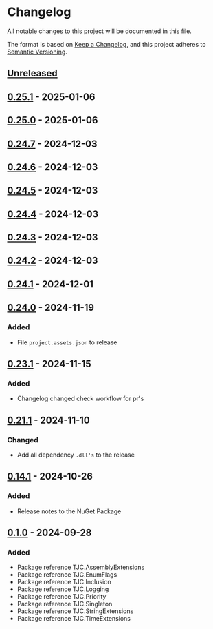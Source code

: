 # Changelog

All notable changes to this project will be documented in this file.

The format is based on [Keep a Changelog](https://keepachangelog.com/en/1.1.0/),
and this project adheres to [Semantic Versioning](https://semver.org/spec/v2.0.0.html).

## [Unreleased]

## [0.25.1] - 2025-01-06

## [0.25.0] - 2025-01-06

## [0.24.7] - 2024-12-03

## [0.24.6] - 2024-12-03

## [0.24.5] - 2024-12-03

## [0.24.4] - 2024-12-03

## [0.24.3] - 2024-12-03

## [0.24.2] - 2024-12-03

## [0.24.1] - 2024-12-01

## [0.24.0] - 2024-11-19

### Added

- File `project.assets.json` to release

## [0.23.1] - 2024-11-15

### Added

- Changelog changed check workflow for pr's

## [0.21.1] - 2024-11-10

### Changed

- Add all dependency `.dll's` to the release

## [0.14.1] - 2024-10-26

### Added

- Release notes to the NuGet Package

## [0.1.0] - 2024-09-28

### Added

- Package reference TJC.AssemblyExtensions
- Package reference TJC.EnumFlags
- Package reference TJC.Inclusion
- Package reference TJC.Logging
- Package reference TJC.Priority
- Package reference TJC.Singleton
- Package reference TJC.StringExtensions
- Package reference TJC.TimeExtensions

[Unreleased]: https://github.com/TJC-Tools/TJC.Collection.Core/compare/v0.25.1...HEAD

[0.25.1]: https://github.com/TJC-Tools/TJC.Collection.Core/compare/v0.25.0...v0.25.1

[0.25.0]: https://github.com/TJC-Tools/TJC.Collection.Core/compare/v0.24.7...v0.25.0

[0.24.7]: https://github.com/TJC-Tools/TJC.Collection.Core/compare/v0.24.6...v0.24.7

[0.24.6]: https://github.com/TJC-Tools/TJC.Collection.Core/compare/v0.24.5...v0.24.6

[0.24.5]: https://github.com/TJC-Tools/TJC.Collection.Core/compare/v0.24.4...v0.24.5

[0.24.4]: https://github.com/TJC-Tools/TJC.Collection.Core/compare/v0.24.3...v0.24.4

[0.24.3]: https://github.com/TJC-Tools/TJC.Collection.Core/compare/v0.24.2...v0.24.3

[0.24.2]: https://github.com/TJC-Tools/TJC.Collection.Core/compare/v0.24.1...v0.24.2

[0.24.1]: https://github.com/TJC-Tools/TJC.Collection.Core/compare/v0.24.0...v0.24.1

[0.24.0]: https://github.com/TJC-Tools/TJC.Collection.Core/compare/v0.23.1...v0.24.0

[0.23.1]: https://github.com/TJC-Tools/TJC.Collection.Core/compare/v0.21.1...v0.23.1

[0.21.1]: https://github.com/TJC-Tools/TJC.Collection.Core/compare/v0.14.1...v0.21.1

[0.14.1]: https://github.com/TJC-Tools/TJC.Collection.Core/compare/v0.1.0...v0.14.1

[0.1.0]: https://github.com/TJC-Tools/TJC.Collection.Core/releases/tag/v0.1.0
